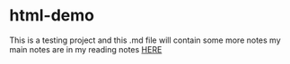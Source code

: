 # html-demo
This is a testing project and this .md file will contain some more notes
my main notes are in my reading notes [HERE](https://qualitymermaid.github.io/TechEducationClone/)
